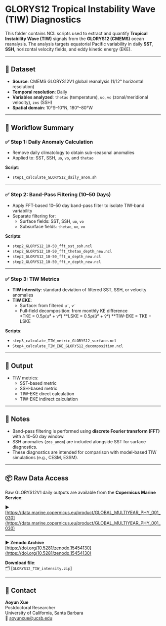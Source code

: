 # GLORYS12 Tropical Instability Wave (TIW) Diagnostics

This folder contains NCL scripts used to extract and quantify **Tropical Instability Wave (TIW)** signals from the **GLORYS12 (CMEMS)** ocean reanalysis. The analysis targets equatorial Pacific variability in daily **SST**, **SSH**, horizontal velocity fields, and eddy kinetic energy (EKE).

---

## 🌊 Dataset

- **Source**: CMEMS GLORYS12V1 global reanalysis (1/12° horizontal resolution)
- **Temporal resolution**: Daily
- **Variables analyzed**: `thetao` (temperature), `uo`, `vo` (zonal/meridional velocity), `zos` (SSH)
- **Spatial domain**: 10°S–10°N, 180°–80°W

---

## 🔁 Workflow Summary

### ✅ Step 1: Daily Anomaly Calculation
- Remove daily climatology to obtain sub-seasonal anomalies
- Applied to: SST, SSH, `uo`, `vo`, and `thetao`

**Script**:  
- `step1_calculate_GLORYS12_daily_anom.sh`

---

### ✅ Step 2: Band-Pass Filtering (10–50 Days)
- Apply FFT-based 10–50 day band-pass filter to isolate TIW-band variability
- Separate filtering for:
  - Surface fields: SST, SSH, `uo`, `vo`
  - Subsurface fields: `thetao`, `uo`, `vo`

**Scripts**:  
- `step2_GLORYS12_10-50_fft_sst_ssh.ncl`  
- `step2_GLORYS12_10-50_fft_thetao_depth_new.ncl`  
- `step2_GLORYS12_10-50_fft_u_depth_new.ncl`  
- `step2_GLORYS12_10-50_fft_v_depth_new.ncl`

---

### ✅ Step 3: TIW Metrics
- **TIW intensity**: standard deviation of filtered SST, SSH, or velocity anomalies  
- **TIW EKE**:  
  - Surface: from filtered `u′`, `v′`  
  - Full-field decomposition: from monthly KE difference  
     *TKE = 0.5ρ(u² + v²)
     **LSKE = 0.5ρ(ū² + v̄²)
     **TIW-EKE = TKE − LSKE

**Scripts**:  
- `step3_calculate_TIW_metric_GLORYS12_surface.ncl`  
- `Step4_calculate_TIW_EKE_GLORYS12_decomposition.ncl`

---

## 📂 Output

- TIW metrics:
  - SST-based metric
  - SSH-based metric
  - TIW-EKE direct calculation
  - TIW-EKE indirect calculation

---

## 📌 Notes

- Band-pass filtering is performed using **discrete Fourier transform (FFT)** with a 10–50 day window.
- SSH anomalies (`zos_anom`) are included alongside SST for surface diagnostics.
- These diagnostics are intended for comparison with model-based TIW simulations (e.g., CESM, E3SM).

---

## 📦 Raw Data Access

Raw GLORYS12V1 daily outputs are available from the **Copernicus Marine Service**:

▶ [https://data.marine.copernicus.eu/product/GLOBAL_MULTIYEAR_PHY_001_030](https://data.marine.copernicus.eu/product/GLOBAL_MULTIYEAR_PHY_001_030)

---

▶ **Zenodo Archive**  
[https://doi.org/10.5281/zenodo.15454130](https://doi.org/10.5281/zenodo.15454130)

**Download file**:  
🗂 [`GLORYS12_TIW_intensity.zip`]

---

## 📧 Contact

**Aoyun Xue**  
Postdoctoral Researcher  
University of California, Santa Barbara  
📧 aoyunxue@ucsb.edu
